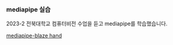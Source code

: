 ### mediapipe 실습
2023-2 전북대학교 컴퓨터비전 수업을 듣고 mediapipe를 학습했습니다.

[mediapipe-blaze hand](https://github.com/UNGGU0704/cv-mediapipe)